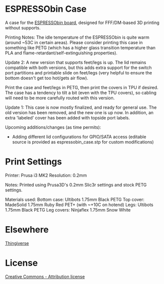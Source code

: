 # ESPRESSObin Case


A case for the [ESPRESSObin board](https://www.amazon.com/ESPRESSObin-SBUD102-Single-Computer-Network/dp/B06Y3V2FBK
), designed for FFF/DM-based 3D printing without supports.

Printing Notes: The idle temperature of the ESPRESSObin is quite warm (around ~53C in certain areas). Please consider printing this case in something like PETG (which has a higher glass transition temperature than PLA and flame-retardant/self-extinguishing properties).

Update 2: A new version that supports feet/legs is up. The lid remains compatible with both versions, but this adds extra support for the switch port partitions and printable slide on feet/legs (very helpful to ensure the bottom doesn't get too hot/gets air flow).

Print the case and feet/legs in PETG, then print the covers in TPU if desired. The case has a tendency to tilt a bit (even with the TPU covers), so cabling will need to be more carefully routed with this version.

Update 1: This case is now mostly finalized, and ready for general use. The old version has been removed, and the new one is up now. In addition, an extra 'labeled' cover has been added with topside port labels.

Upcoming additions/changes (as time permits):

* Adding different lid configurations for GPIO/SATA access (editable source is provided as espressobin_case.stp for custom modifications)

# Print Settings

Printer: Prusa i3 MK2
Resolution: 0.2mm

Notes:
Printed using Prusa3D's 0.2mm Slic3r settings and stock PETG settings.

Materials used:
Bottom case: Ultibots 1.75mm Black PETG
Top cover: MadeSolid 1.75mm Ruby Red PET+ (with ~+10C on hotend)
Legs: Ultibots 1.75mm Black PETG
Leg covers: Ninjaflex 1.75mm Snow White

# Elsewhere

[Thingiverse](https://www.thingiverse.com/thing:2408222)

# License

[Creative Commons - Attribution license](http://creativecommons.org/licenses/by/3.0/)

